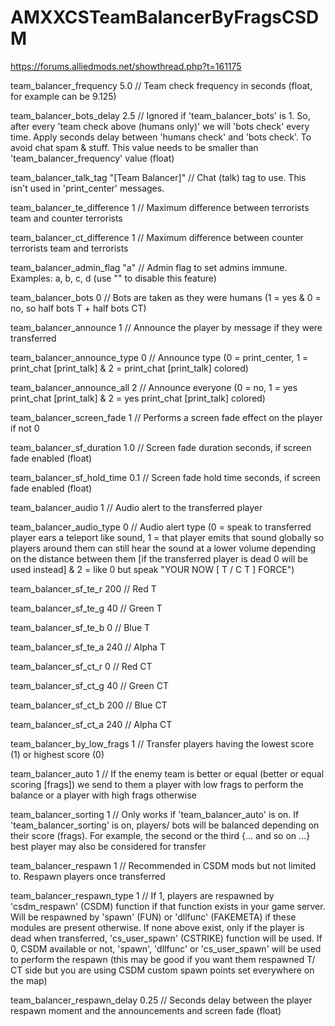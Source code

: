 # AMXXCSTeamBalancerByFragsCSDM
https://forums.alliedmods.net/showthread.php?t=161175

team_balancer_frequency 5.0 // Team check frequency in seconds (float, for example can be 9.125)

team_balancer_bots_delay 2.5 // Ignored if 'team_balancer_bots' is 1. So, after every 'team check above (humans only)' we will 'bots check' every time. Apply seconds delay between 'humans check' and 'bots check'. To avoid chat spam & stuff. This value needs to be smaller than 'team_balancer_frequency' value (float)

team_balancer_talk_tag "[Team Balancer]" // Chat (talk) tag to use. This isn't used in 'print_center' messages.

team_balancer_te_difference 1 // Maximum difference between terrorists team and counter terrorists

team_balancer_ct_difference 1 // Maximum difference between counter terrorists team and terrorists

team_balancer_admin_flag "a" // Admin flag to set admins immune. Examples: a, b, c, d (use "" to disable this feature)

team_balancer_bots 0 // Bots are taken as they were humans (1 = yes & 0 = no, so half bots T + half bots CT)

team_balancer_announce 1 // Announce the player by message if they were transferred

team_balancer_announce_type 0 // Announce type (0 = print_center, 1 = print_chat [print_talk] & 2 = print_chat [print_talk] colored)

team_balancer_announce_all 2 // Announce everyone (0 = no, 1 = yes print_chat [print_talk] & 2 = yes print_chat [print_talk] colored)

team_balancer_screen_fade 1 // Performs a screen fade effect on the player if not 0

team_balancer_sf_duration 1.0 // Screen fade duration seconds, if screen fade enabled (float)

team_balancer_sf_hold_time 0.1 // Screen fade hold time seconds, if screen fade enabled (float)

team_balancer_audio 1 // Audio alert to the transferred player

team_balancer_audio_type 0 // Audio alert type (0 = speak to transferred player ears a teleport like sound, 1 = that player emits that sound globally so players around them can still hear the sound at a lower volume depending on the distance between them [if the transferred player is dead 0 will be used instead] & 2 = like 0 but speak "YOUR NOW [ T / C T ] FORCE")

team_balancer_sf_te_r 200 // Red T

team_balancer_sf_te_g 40 // Green T

team_balancer_sf_te_b 0 // Blue T

team_balancer_sf_te_a 240 // Alpha T

team_balancer_sf_ct_r 0 // Red CT

team_balancer_sf_ct_g 40 // Green CT

team_balancer_sf_ct_b 200 // Blue CT

team_balancer_sf_ct_a 240 // Alpha CT

team_balancer_by_low_frags 1 // Transfer players having the lowest score (1) or highest score (0)

team_balancer_auto 1 // If the enemy team is better or equal (better or equal scoring [frags]) we send to them a player with low frags to perform the balance or a player with high frags otherwise

team_balancer_sorting 1 // Only works if 'team_balancer_auto' is on. If 'team_balancer_sorting' is on, players/ bots will be balanced depending on their score (frags). For example, the second or the third {... and so on ...} best player may also be considered for transfer

team_balancer_respawn 1 // Recommended in CSDM mods but not limited to. Respawn players once transferred

team_balancer_respawn_type 1 // If 1, players are respawned by 'csdm_respawn' (CSDM) function if that function exists in your game server. Will be respawned by 'spawn' (FUN) or 'dllfunc' (FAKEMETA) if these modules are present otherwise. If none above exist, only if the player is dead when transferred, 'cs_user_spawn' (CSTRIKE) function will be used. If 0, CSDM available or not, 'spawn', 'dllfunc' or 'cs_user_spawn' will be used to perform the respawn (this may be good if you want them respawned T/ CT side but you are using CSDM custom spawn points set everywhere on the map)

team_balancer_respawn_delay 0.25 // Seconds delay between the player respawn moment and the announcements and screen fade (float)
